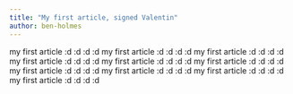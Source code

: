 ```yaml
---
title: "My first article, signed Valentin"
author: ben-holmes
---
```

my first article :d :d :d :d
my first article :d :d :d :d
my first article :d :d :d :d
my first article :d :d :d :d
my first article :d :d :d :d
my first article :d :d :d :d
my first article :d :d :d :d
my first article :d :d :d :d
my first article :d :d :d :d
my first article :d :d :d :d

